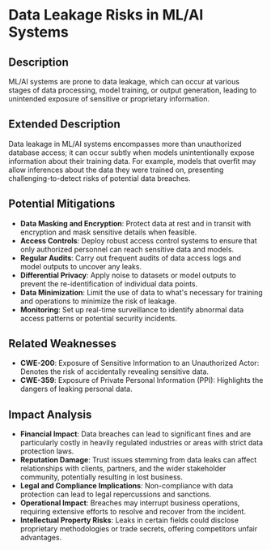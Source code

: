 # Data Leakage Risks in ML/AI Systems

## Description
ML/AI systems are prone to data leakage, which can occur at various stages of data processing, model training, or output generation, leading to unintended exposure of sensitive or proprietary information.

## Extended Description
Data leakage in ML/AI systems encompasses more than unauthorized database access; it can occur subtly when models unintentionally expose information about their training data. For example, models that overfit may allow inferences about the data they were trained on, presenting challenging-to-detect risks of potential data breaches.

## Potential Mitigations

- **Data Masking and Encryption**: Protect data at rest and in transit with encryption and mask sensitive details when feasible.
- **Access Controls**: Deploy robust access control systems to ensure that only authorized personnel can reach sensitive data and models.
- **Regular Audits**: Carry out frequent audits of data access logs and model outputs to uncover any leaks.
- **Differential Privacy**: Apply noise to datasets or model outputs to prevent the re-identification of individual data points.
- **Data Minimization**: Limit the use of data to what's necessary for training and operations to minimize the risk of leakage.
- **Monitoring**: Set up real-time surveillance to identify abnormal data access patterns or potential security incidents.

## Related Weaknesses

- **CWE-200**: Exposure of Sensitive Information to an Unauthorized Actor: Denotes the risk of accidentally revealing sensitive data.
- **CWE-359**: Exposure of Private Personal Information (PPI): Highlights the dangers of leaking personal data.

## Impact Analysis

- **Financial Impact**: Data breaches can lead to significant fines and are particularly costly in heavily regulated industries or areas with strict data protection laws.
- **Reputation Damage**: Trust issues stemming from data leaks can affect relationships with clients, partners, and the wider stakeholder community, potentially resulting in lost business.
- **Legal and Compliance Implications**: Non-compliance with data protection can lead to legal repercussions and sanctions.
- **Operational Impact**: Breaches may interrupt business operations, requiring extensive efforts to resolve and recover from the incident.
- **Intellectual Property Risks**: Leaks in certain fields could disclose proprietary methodologies or trade secrets, offering competitors unfair advantages.
